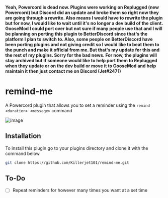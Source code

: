 **Yeah, Powercord is dead now. Plugins were working on Replugged (new Powercord) but Discord did an update and broke them so right now they are going through a rewrite. Also means I would have to rewrite the plugin but for now, I would like to wait until it's no longer a dev build of the client. GooseMod I could port over but not sure if many people use that and I will be planning on porting this plugin to BetterDiscord since that's the platform I plan to switch to. Also, some people on BetterDiscord have been porting plugins and not giving credit so I would like to beat them to the punch and make it official from me. But that's my update for this and the rest of my plugins. Sorry for the bad news. For now, the plugins will stay archived but if someone would like to help port them to Replugged when they update or on the dev build or move it to GooseMod and help maintain it then just contact me on Discord (Jet#2471)**


# remind-me
A Powercord plugin that allows you to set a reminder using the `remind <duration> <message>` command

![image](https://user-images.githubusercontent.com/72281779/169717127-b8bac70f-a9e6-4c38-96c0-0cac0a2ea24e.jpg)


## Installation
To install this plugin go to your plugins directory and clone it with the command below.

```bash
git clone https://github.com/Killerjet101/remind-me.git
```

## To-Do
- [ ] Repeat reminders for however many times you want at a set time
